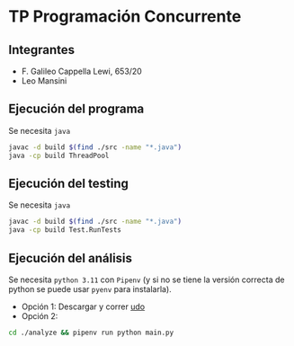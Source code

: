# TP Programación Concurrente

## Integrantes

* F. Galileo Cappella Lewi, 653/20
* Leo Mansini

## Ejecución del programa
Se necesita `java`
```bash
javac -d build $(find ./src -name "*.java")
java -cp build ThreadPool
```

## Ejecución del testing
Se necesita `java`
```bash
javac -d build $(find ./src -name "*.java")
java -cp build Test.RunTests
```

## Ejecución del análisis
Se necesita `python 3.11` con `Pipenv` (y si no se tiene la versión correcta de python se puede usar `pyenv` para instalarla).

* Opción 1: Descargar y correr [udo](dev.galileocap.me/udo)
* Opción 2: 
```bash
cd ./analyze && pipenv run python main.py
```
